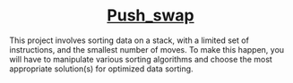# <h1 align="center"><a href="https://github.com/AtibQur/push_swap/blob/main/push_swap.pdf">Push_swap</a></h1>
This project involves sorting data on a stack, with a limited set of instructions, and the smallest number of moves. To make this happen, you will have to manipulate various sorting algorithms and choose the most appropriate solution(s) for optimized data sorting.
